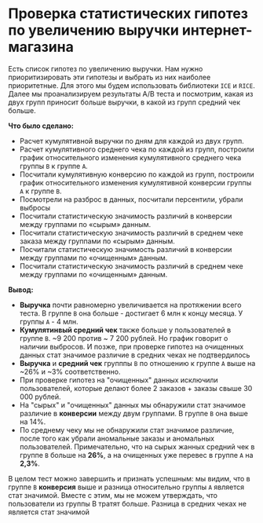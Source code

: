 # Проверка статистических гипотез по увеличению выручки интернет-магазина

Есть список гипотез по увеличению выручки. Нам нужно приоритизировать эти гипотезы и выбрать из них наиболее приоритетные. Для этого мы будем использовать библиотеки `ICE` и `RICE`. Далее мы проанализируем результаты А/В теста и посмотрим, какая из двух групп приносит больше выручки, в какой из групп средний чек больше.

**Что было сделано:**

- Расчет кумулятивной выручки по дням для каждой из двух групп.
- Расчет кумулятивного среднего чека по каждой из групп, построили график относительного изменения кумулятивного среднего чека группы `B` к группе `А`.
- Посчитали кумулятивную конверсию по каждой из групп, построили график относительного изменения кумулятивной конверсии группы `А` к группе `В`.
- Посмотрели на разброс в данных, посчитали персентили, убрали выбросы
- Посчитали статистическую значимость различий в конверсии между группами по «сырым» данным.
- Посчитали статистическую значимость различий в среднем чеке заказа между группами по «сырым» данным. 
- Посчитали статистическую значимость различий в конверсии между группами по «очищенным» данным.
- Посчитали статистическую значимость различий в среднем чеке между группами по «очищенным» данным.

**Вывод:**

- **Выручка** почти равномерно увеличивается на протяжении всего теста. В группе `В` она больше - достигает 6 млн к концу месяца. У группы `А` - 4 млн.
- **Кумулятинвый средний чек** также больше у пользователей в группе `В`. ~9 200 против ~ 7 200 рублей. Но график говорит о наличии выбросов. И позже, при проверке гипотез на очищенных данных стат значимое различие в средних чеках не подтвердилось
- **Выручка** и **средний чек** групппы `В` по отношению к группе `А` выше на ~26% и ~3% соответственно.
- При проверке гипотез на "очищенных" данных исключили пользователей, которые делают более 2 заказов + заказы свыше 30 000 рублей.
- На "сырых" и "очищенных" данных мы обнаружили стат значимое различие в **конверсии** между двум группами. В группе `В` она выше на 14%.
- По среднему чеку мы не обнаружили стат значимое различие, после того как убрали аномальные заказы и аномальных пользователей. Примечательно, что на сырых жанных средний чек в группе `В` больше на **26%**, а на очищенных уже перевес в группе `А` на **2,3%**. 

В целом тест можно завершить и признать успешным: мы видим, что в группе `В` **конверсия** выше и разница относительно группы `А` является стат значимой. Вместе с этим, мы не можем утверждать, что пользователи из группы В тратят больше. Разница в средних чеках не является стат значимой
